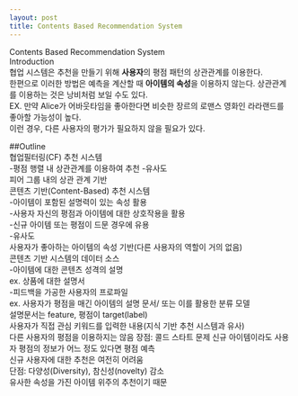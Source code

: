 ```yaml
---
layout: post
title: Contents Based Recommendation System
---
```


Contents Based Recommendation System <br/>
Introduction <br/>
협업 시스템은 추천을 만들기 위해 **사용자**의 평점 패턴의 상관관계를 이용한다. <br/>
한편으로 이러한 방법은 예측을 계산할 때 **아이템의 속성**을 이용하지 않는다. 상관관계를 이용하는 것은 낭비처럼 보일 수도 있다.<br/> 
EX. 만약 Alice가 어바웃타임을 좋아한다면 비슷한 장르의 로맨스 영화인 라라랜드를 좋아할 가능성이 높다. <br/>
이런 경우, 다른 사용자의 평가가 필요하지 않을 필요가 있다. <br/>

##Outline<br/>
협업필터링(CF) 추천 시스템 <br/>
-평점 행렬 내 상관관계를 이용하여 추천
-유사도<br/>
피어 그룹 내의 상관 관계 기반<br/>
콘텐츠 기반(Content-Based) 추천 시스템 <br/>
-아이템이 포함된 설명력이 있는 속성 활용 <br/>
-사용자 자신의 평점과 아이템에 대한 상호작용을 활용 <br/>
-신규 아이템 또는 평점이 드문 경우에 유용<br/>
-유사도<br/>
사용자가 좋아하는 아이템의 속성 기반(다른 사용자의 역할이 거의 없음)<br/>
콘텐츠 기반 시스템의 데이터 소스 <br/>
-아이템에 대한 콘텐츠 성격의 설명<br/>
ex. 상품에 대한 설명서<br/>
-피드백을 가공한 사용자의 프로파일<br/>
ex. 사용자가 평점을 매긴 아이템의 설명 문서/ 또는 이를 활용한 분류 모델<br/>
설명문서는 feature, 평점이 target(label)<br/>
사용자가 직접 관심 키워드를 입력한 내용(지식 기반 추천 시스템과 유사)<br/>
다른 사용자의 평점을 이용하지는 않음
장점: 콜드 스타트 문제
신규 아이템이라도 사용자 평점의 정보가 어느 정도 있다면 평점 예측<br/>
신규 사용자에 대한 추천은 여전히 어려움<br/>
단점: 다양성(Diversity), 참신성(novelty) 감소 <br/>
유사한 속성을 가진 아이템 위주의 추천이기 때문
